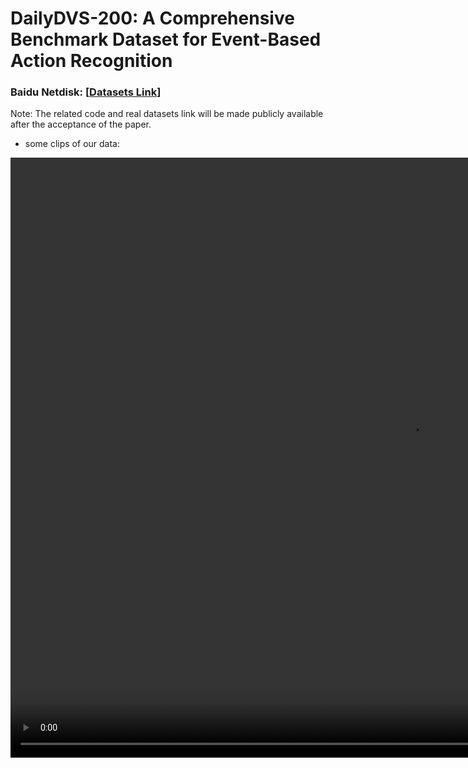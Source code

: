 # DailyDVS-200: A Comprehensive Benchmark Dataset for Event-Based Action Recognition


### Baidu Netdisk: [[Datasets Link](xxx)]

Note: The related code and real datasets link will be made publicly available after the acceptance of the paper.

* some clips of our data:
<video width="1280" height="960" controls>
    <source src="video/demo.mov" type="video/mp4">
</video>



